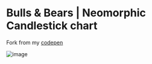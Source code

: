 # Bulls & Bears | Neomorphic Candlestick chart
   
Fork from my [codepen](https://codepen.io/dilums/pen/PoqyjyL)   
    
        
![image](https://res.cloudinary.com/ds574fco0/image/upload/v1679327485/github/bulls-Bears-neomorphic-candlestick-chart_ej7fso.png)